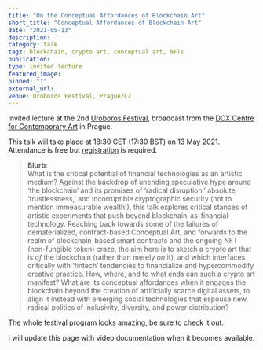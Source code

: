 ```yaml
---
title: "On the Conceptual Affordances of Blockchain Art"
short_title: "Conceptual Affordances of Blockchain Art"
date: "2021-05-13"
description:
category: talk
tagz: blockchain, crypto art, conceptual art, NFTs
publication:
type: invited lecture
featured_image:
pinned: "1"
external_url:
venue: Uroboros Festival, Prague/CZ
---
```


Invited lecture at the 2nd [Uroboros Festival](https://uroboros.design/), broadcast from the [DOX Centre for Contemporary Art](https://www.dox.cz/en) in Prague.

This talk will take place at 18:30 CET (17:30 BST) on 13 May 2021.
Attendance is free but [registration](https://uroboros.design/events/on-the-conceptual-affordances-of-blockchain-art/) is required.

>**Blurb**: <br>
What is the critical potential of financial technologies as an artistic medium? Against the backdrop of unending speculative hype around ‘the blockchain’ and its promises of ‘radical disruption,’ absolute ‘trustlessness,’ and incorruptible cryptographic security (not to mention immeasurable wealth!), this talk explores critical stances of artistic experiments that push beyond blockchain-as-financial-technology. Reaching back towards some of the failures of dematerialized, contract-based Conceptual Art, and forwards to the realm of blockchain-based smart contracts and the ongoing NFT (non-fungible token) craze, the aim here is to sketch a crypto art that is _of_ the blockchain (rather than merely _on_ it), and which interfaces critically with ‘fintech’ tendencies to financialize and hypercommodify creative practice. How, where, and to what ends can such a crypto art manifest? What are its conceptual affordances when it engages the blockchain beyond the creation of artificially scarce digital assets, to align it instead with emerging social technologies that espouse new, radical politics of inclusivity, diversity, and power distribution?

The whole festival program looks amazing, be sure to check it out.

I will update this page with video documentation when it becomes available.
